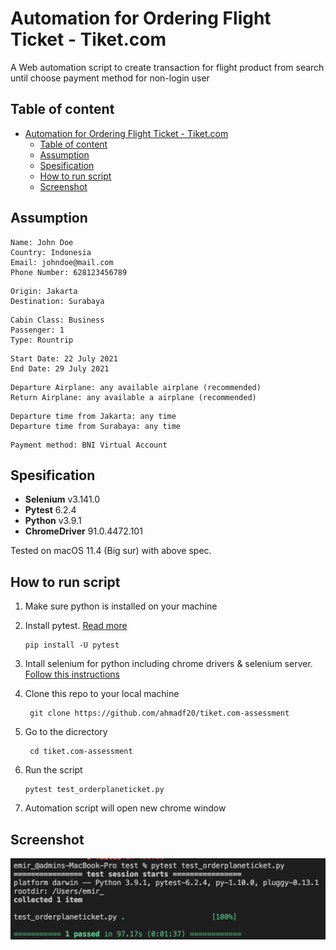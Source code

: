# Automation for Ordering Flight Ticket - Tiket.com
A Web automation script to create transaction for flight product from search until choose payment method for non-login user


## Table of content
- [Automation for Ordering Flight Ticket - Tiket.com](#automation-for-ordering-flight-ticket---tiketcom)
  - [Table of content](#table-of-content)
  - [Assumption](#assumption)
  - [Spesification](#spesification)
  - [How to run script](#how-to-run-script)
  - [Screenshot](#screenshot)

## Assumption

```
Name: John Doe  
Country: Indonesia  
Email: johndoe@mail.com  
Phone Number: 628123456789
```

```
Origin: Jakarta  
Destination: Surabaya
```

```
Cabin Class: Business
Passenger: 1 
Type: Rountrip
```

```
Start Date: 22 July 2021  
End Date: 29 July 2021
```

```
Departure Airplane: any available airplane (recommended)  
Return Airplane: any available a airplane (recommended)
```

```
Departure time from Jakarta: any time  
Departure time from Surabaya: any time
```

```
Payment method: BNI Virtual Account
```

## Spesification

- **Selenium** v3.141.0  
- **Pytest** 6.2.4
- **Python** v3.9.1  
- **ChromeDriver** 91.0.4472.101  

Tested on macOS 11.4 (Big sur) with above spec. 

## How to run script
1. Make sure python is installed on your machine
2. Install pytest. [Read more](https://docs.pytest.org/en/6.2.x/getting-started.html)
   ````
   pip install -U pytest
   ````
3. Intall selenium for python including chrome drivers & selenium server. [Follow this instructions](https://selenium-python.readthedocs.io/installation.html)
4. Clone this repo to your local machine

   ```
    git clone https://github.com/ahmadf20/tiket.com-assessment
   ```

5. Go to the dicrectory
   ```
    cd tiket.com-assessment
   ```
6. Run the script
   ```
   pytest test_orderplaneticket.py
   ```
7. Automation script will open new chrome window


## Screenshot
![image](./screenshots/result.png)


